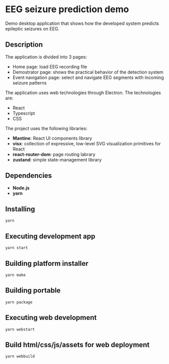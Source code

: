 # EEG seizure prediction demo

Demo desktop application that shows how the developed system predicts epileptic seizures on EEG.

## Description

The application is divided into 3 pages:

- Home page: load EEG recording file
- Demostrator page: shows the practical behavior of the detection system
- Event navigation page: select and navigate EEG segments with incoming seizure patterns

The application uses web technologies through Electron. The technologies are:

- React
- Typescript
- CSS

The project uses the following libraries:

- **Mantine**: React UI components library
- **visx**: collection of expressive, low-level SVG visualization primitives for React
- **react-router-dom**: page routing labrary
- **zustand**: simple state-management library

## Dependencies

- **Node.js**
- **yarn**

## Installing

```
yarn
```

## Executing development app

```
yarn start
```

## Building platform installer

```
yarn make
```

## Building portable

```
yarn package
```

## Executing web development

```
yarn webstart
```

## Build html/css/js/assets for web deployment

```
yarn webbuild
```
